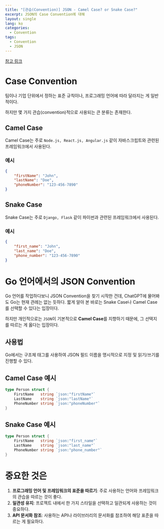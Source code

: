 ```yaml
---
title: "[관습(Convention)] JSON - Camel Case? or Snake Case?"
excerpt: JSON의 Case Convention에 대해
layout: single
lang: ko
categories:
  - Convention
tags:
  - Convention
  - JSON
---
```



[참고 링크](https://stackoverflow.com/questions/5543490/json-naming-convention-snake-case-camelcase-or-pascalcase)


# Case Convention
팀이나 기업 단위에서 정하는 표준 규칙이나, 프로그래밍 언어에 따라 달라지는 게 일반적이다.

하지만 몇 가지 관습(convention)적으로 사용되는 큰 분류는 존재한다.

## Camel Case
Camel Case는 주로 `Node.js, React.js, Angular.js` 같이 자바스크립트와 관련된 프레임워크에서 사용된다.

### 예시
```json
{
    "firstName": "John",
    "lastName": "Doe",
    "phoneNumber": "123-456-7890"
}
```

## Snake Case
Snake Case는 주로 `Django, Flask` 같이 파이썬과 관련된 프레임워크에서 사용된다.

### 예시
```json
{
    "first_name": "John",
    "last_name": "Doe",
    "phone_number": "123-456-7890"
}
```


# Go 언어에서의 JSON Convention
Go 언어를 작업하다보니 JSON Convention을 찾기 시작한 건데, ChatGPT에 물어봐도 Go는 현재 관례는 없는 듯하다. 짧게 알아 본 바로는 Snake Case나 Camel Case를 선택할 수 있다는 입장이다.

하지만 개인적으로는 `JSON`이 기본적으로 **Camel Case**를 지향하기 때문에, 그 선택지를 따르는 게 옳다는 입장이다.

## 사용법
Go에서는 구조체 태그를 사용하여 JSON 필드 이름을 명시적으로 지정 및 읽기/쓰기를 진행할 수 있다.

## Camel Case 예시
```go
type Person struct {
    FirstName   string `json:"firstName"`
    LastName    string `json:"lastName"`
    PhoneNumber string `json:"phoneNumber"`
}
```

## Snake Case 예시
```go
type Person struct {
    FirstName   string `json:"first_name"`
    LastName    string `json:"last_name"`
    PhoneNumber string `json:"phone_number"`
}
```



# 중요한 것은
1. **프로그래밍 언어 및 프레임워크의 표준을 따르기**: 주로 사용하는 언어와 프레임워크의 관습을 따르는 것이 좋다.
2. **일관성 유지**: 프로젝트 내에서 한 가지 스타일을 선택하고 일관되게 사용하는 것이 중요하다.
3. **API 문서화 참조**: 사용하는 API나 라이브러리의 문서화를 참조하여 해당 표준을 따르는 게 필요하다.